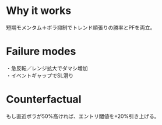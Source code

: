 # Why it works
短期モメンタム＋ボラ抑制でトレンド順張りの勝率とPFを両立。

# Failure modes
・急反転／レンジ拡大でダマシ増加  
・イベントギャップでSL滑り

# Counterfactual
もし直近ボラが50%高ければ、エントリ閾値を+20%引き上げる。
